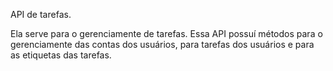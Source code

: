 API de tarefas.

Ela serve para o gerenciamente de tarefas. Essa API possuí métodos para o gerenciamente das contas dos usuários, para tarefas dos usuários e para as etiquetas das tarefas.
